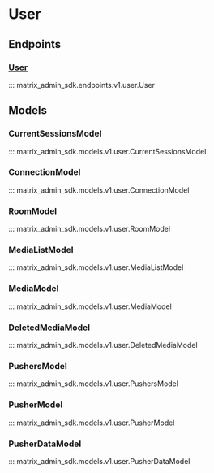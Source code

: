 # User

## Endpoints
### [User](https://matrix-org.github.io/synapse/latest/admin_api/user_admin_api.html)
::: matrix_admin_sdk.endpoints.v1.user.User

## Models
### CurrentSessionsModel
::: matrix_admin_sdk.models.v1.user.CurrentSessionsModel
### ConnectionModel
::: matrix_admin_sdk.models.v1.user.ConnectionModel
### RoomModel
::: matrix_admin_sdk.models.v1.user.RoomModel
### MediaListModel
::: matrix_admin_sdk.models.v1.user.MediaListModel
### MediaModel
::: matrix_admin_sdk.models.v1.user.MediaModel
### DeletedMediaModel
::: matrix_admin_sdk.models.v1.user.DeletedMediaModel
### PushersModel
::: matrix_admin_sdk.models.v1.user.PushersModel
### PusherModel
::: matrix_admin_sdk.models.v1.user.PusherModel
### PusherDataModel
::: matrix_admin_sdk.models.v1.user.PusherDataModel
